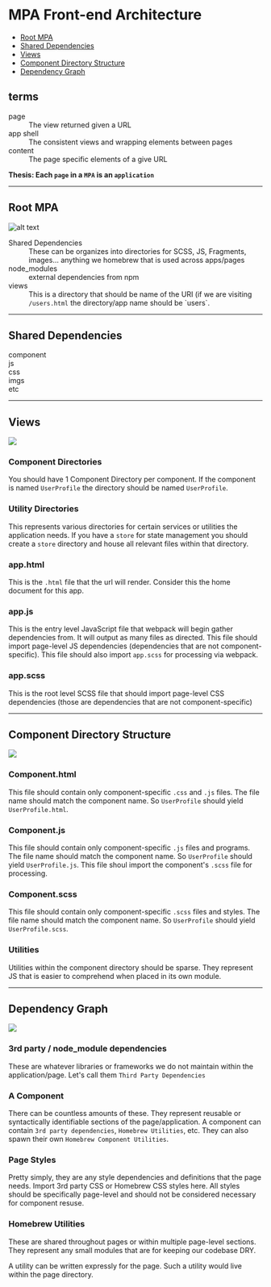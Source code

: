 # MPA Front-end Architecture

* [Root MPA](#root-mpa)
* [Shared Dependencies](#shared-dependencies)
* [Views](#views)
* [Component Directory Structure](#component-directory-structure)
* [Dependency Graph](#dependency-graph)

## terms
<dl>
  <dt>page</dt>
  <dd>The view returned given a URL</dd>
 
  <dt>app shell</dt>
  <dd>The consistent views and wrapping elements between pages</dd>
 
  <dt>content</dt>
  <dd>The page specific elements of a give URL</dd>
</dl>

**Thesis: Each `page` in a `MPA` is an `application`**

-------
## Root MPA

![alt text](https://github.com/tamb/front-end-architecture/blob/master/MPA%20-%20Level%200.jpg)

<dl>
  <dt>Shared Dependencies</dt>
  <dd>These can be organizes into directories for SCSS, JS, Fragments, images... anything we homebrew that is used across apps/pages
  </dd>
 
  <dt>node_modules</dt>
  <dd>external dependencies from npm</dd>
 
  <dt>views</dt>
  <dd>This is a directory that should be name of the URI (if we are visiting <code>/users.html</code> the directory/app name should be `users`.
  </dd>
</dl>

-------
## Shared Dependencies

<dl>
  <dt>
    component
  </dt>
  <dd>
  </dd>
  
  <dt>
    js
  </dt>
  <dd>
  </dd>
  
  <dt>
    css
  </dt>
  <dd>
  </dd>
  
  <dt>
    imgs
  </dt>
  <dd>
  </dd>
  
  <dt>
    etc
  </dt>
  <dd>
  </dd>
</dl>

-------
## Views

![](https://github.com/tamb/front-end-architecture/blob/master/MPA%20-%20Level%201.jpg)

### Component Directories
 You should have 1 Component Directory per component.  If the component is named `UserProfile` the directory should be named `UserProfile`. 

### Utility Directories
This represents various directories for certain services or utilities the application needs.
If you have a `store` for state management you should create a `store` directory and house all relevant files within that directory.  

### app.html
This is the `.html` file that the url will render.  Consider this the home document for this app.

### app.js
This is the entry level JavaScript file that webpack will begin gather dependencies from.  It will output as many files as directed.  This file should import page-level JS dependencies (dependencies that are not component-specific).  This file should also import `app.scss` for processing via webpack.

### app.scss
This is the root level SCSS file that should import page-level CSS dependencies (those are dependencies that are not component-specific)

------
## Component Directory Structure

![](https://github.com/tamb/front-end-architecture/blob/master/MPA%20-%20Level%202.jpg)

### Component.html
This file should contain only component-specific `.css` and `.js` files.  The file name should match the component name.  So `UserProfile` should yield `UserProfile.html`. 

### Component.js
This file should contain only component-specific `.js` files and programs.  The file name should match the component name.  So `UserProfile` should yield `UserProfile.js`. This file shoul import the component's `.scss` file for processing.

### Component.scss
This file should contain only component-specific `.scss` files and styles.  The file name should match the component name.  So `UserProfile` should yield `UserProfile.scss`. 

### Utilities
Utilities within the component directory should be sparse.  They represent JS that is easier to comprehend when placed in its own module.

------
## Dependency Graph
![](https://github.com/tamb/front-end-architecture/blob/master/MPA%20-%20dependency%20graph.jpg)

### 3rd party / node_module dependencies 
These are whatever libraries or frameworks we do not maintain within the application/page.  Let's call them `Third Party Dependencies`

### A Component
There can be countless amounts of these.  They represent reusable or syntactically identifiable sections of the page/application.  A component can contain `3rd party dependencies`, `Homebrew Utilities`, etc.  They can also spawn their own `Homebrew Component Utilities`.

### Page Styles
Pretty simply, they are any style dependencies and definitions that the page needs.  Import 3rd party CSS or Homebrew CSS styles here.  All styles should be specifically page-level and should not be considered necessary for component resuse.

### Homebrew Utilities
These are shared throughout pages or within multiple page-level sections.  They represent any small modules that are for keeping our codebase DRY.  

A utility can be written expressly for the page.  Such a utility would live within the page directory.

